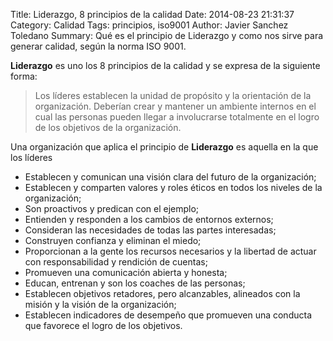 Title: Liderazgo, 8 principios de la calidad 
Date: 2014-08-23 21:31:37
Category: Calidad
Tags:  principios, iso9001
Author: Javier Sanchez Toledano
Summary: Qué es el principio de Liderazgo y como nos sirve para generar calidad, según la norma ISO 9001.

**Liderazgo** es uno los 8 principios de la calidad y se expresa de la siguiente forma:

> Los líderes establecen la unidad de propósito y la orientación de la organización. Deberían crear y mantener un ambiente internos en el cual las personas pueden llegar a involucrarse totalmente en el logro de los objetivos de la organización.

Una organización que aplica el principio de **Liderazgo** es aquella en la que los líderes

* Establecen y comunican una visión clara del futuro de la organización;
* Establecen y comparten valores y roles éticos en todos los niveles de la organización;
* Son proactivos y predican con el ejemplo;
* Entienden y responden a los cambios de entornos externos;
* Consideran las necesidades de todas las partes interesadas;
* Construyen confianza y eliminan el miedo;
* Proporcionan a la gente los recursos necesarios y la libertad de actuar con responsabilidad y rendición de cuentas;
* Promueven una comunicación abierta y honesta;
* Educan, entrenan y son los coaches de las personas;
* Establecen objetivos retadores, pero alcanzables, alineados con la misión y la visión de la organización;
* Establecen indicadores de desempeño que promueven una conducta que favorece el logro de los objetivos.


[^1]: Debe haber una manera de decir _coaching_ en español.
